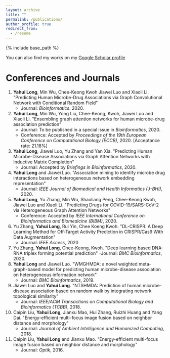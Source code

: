 ```yaml
---
layout: archive
title: ""
permalink: /publications/
author_profile: true
redirect_from:
  - /resume
---
```


{% include base_path %}

You can also find my works on my [Google Scholar profile](https://scholar.google.com/citations?user=lUoNEgcAAAAJ&hl=zh-CN&oi=ao)

# Conferences and Journals

1. **Yahui Long**, Min Wu, Chee-Keong Kwoh Jiawei Luo and Xiaoli Li. "Predicting Human Microbe-Drug Associations via Graph Convolutional Network with Conditional Random Field"
   - Journal: *Bioinformatics*. 2020.
2. **Yahui Long**, Min Wu, Yong Liu, Chee-Keong, Kwoh, Jiawei Luo and Xiaoli Li. "Ensembling graph attention networks for human microbe-drug association prediction"
   - Journal: To be published in a special issue in *Bioinformatics*, 2020.
   - Conference: Accepted by *Proceedings of the 19th European Conference on Computational Biology (ECCB)*, 2020. [Acceptance rate: 21.18%]
3. **Yahui Long**, Jiawei Luo, Yu Zhang and Yan Xia. "Predicting Human Microbe-Disease Associations via Graph Attention Networks with Inductive Matrix Completion"
   - Journal: Accepted by *Briefings in Bioinformatics*, 2020.
4. **Yahui Long** and Jiawei Luo. "Association mining to identify microbe drug interactions based on heterogeneous network embedding representation" 
   - Journal: *IEEE Journal of Biomedical and Health Informatics (J-BHI)*, 2020.
5. **Yahui Long**, Yu Zhang, Min Wu, Shaoliang Peng, Chee-Keong Kwoh, Jiawei Luo and Xiaoli Li. "Predicting Drugs for COVID-19/SARS-CoV-2 via Heterogeneous Graph Attention Networks"
   - Conference: Accepted by *IEEE International Conference on Bioinformatics and Biomedicine (BIBM)*, 2020.   
6. Yu Zhang, **Yahui Long**, Rui Yin, Chee Koeng Kwoh. "DL-CRISPR: A Deep Learning Method for Off-Target Activity Prediction in CRISPR/Cas9 With Data Augmentation"
   - Journal: *IEEE Access*, 2020
7. Yu Zhang, **Yahui Long**, Chee-Keong, Kwoh. "Deep learning based DNA: RNA triplex forming potential prediction"
   -Journal: *BMC Bioinformatics*, 2020. 
8. **Yahui Long** and Jiawei Luo. "WMGHMDA: a novel weighted meta-graph-based model for predicting human microbe-disease association on heterogeneous information network"   
   - Journal: *BMC Bioinformatics*, 2019.
9. Jiawei Luo and **Yahui Long**. "NTSHMDA: Prediction of human microbe-disease association based on random walk by integrating network topological similarity"
   - Journal: *IEEE/ACM Transactions on Computational Biology and Bioinformatics (TCBB)*, 2018.
10. Caipin Liu, **Yahui Long**, Jianxu Mao, Hui Zhang, Ruizhi Huang and Yang Dai. "Energy-efficient multi-focus image fusion based on neighbor distance and morphology"
    - Journal: *Journal of Ambient Intelligence and Humanized Computing*, 2018.
11. Caipin Liu, **Yahui Long** and Jianxu Mao. "Energy-efficient multi-focus image fusion based on neighbor distance and morphology"
    - Journal: *Optik*, 2016.   

  
  

 









